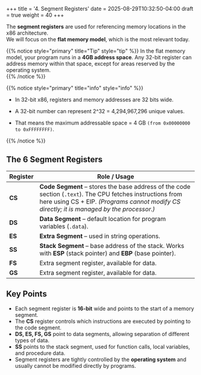 +++
title = '4. Segment Registers'
date = 2025-08-29T10:32:50-04:00
draft = true
weight = 40
+++

The **segment registers** are used for referencing memory locations in the x86 architecture.  
We will focus on the **flat memory model**, which is the most relevant today.  

{{% notice style="primary" title="Tip" style="tip" %}}
In the flat memory model, your program runs in a **4GB address space**. Any 32-bit register can address memory within that space, except for areas reserved by the operating system.  
{{% /notice %}}

{{% notice style="primary" title="info" style="info" %}}

+ In 32-bit x86, registers and memory addresses are 32 bits wide.

+ A 32-bit number can represent 2^32 = 4,294,967,296 unique values.

+ That means the maximum addressable space = 4 GB `(from 0x00000000 to 0xFFFFFFFF)`.

{{% /notice %}}

## The 6 Segment Registers

| Register | Role / Usage |
|----------|--------------|
| **CS**  | **Code Segment** – stores the base address of the code section (`.text`). The CPU fetches instructions from here using CS + EIP. *(Programs cannot modify CS directly; it is managed by the processor.)* |
| **DS**  | **Data Segment** – default location for program variables (`.data`). |
| **ES**  | **Extra Segment** – used in string operations. |
| **SS**  | **Stack Segment** – base address of the stack. Works with **ESP** (stack pointer) and **EBP** (base pointer). |
| **FS**  | Extra segment register, available for data. |
| **GS**  | Extra segment register, available for data. |

## Key Points

+ Each segment register is **16-bit** wide and points to the start of a memory segment.  
+ The **CS** register controls which instructions are executed by pointing to the code segment.  
+ **DS, ES, FS, GS** point to data segments, allowing separation of different types of data.  
+ **SS** points to the stack segment, used for function calls, local variables, and procedure data.  
+ Segment registers are tightly controlled by the **operating system** and usually cannot be modified directly by programs.  
